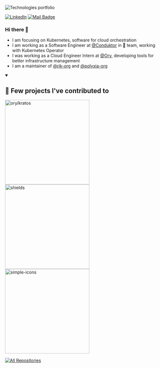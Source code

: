 ![Technologies portfolio](https://user-images.githubusercontent.com/23573685/224552695-b17c0b38-58f8-4c07-a8dc-5d90d9d9b8ce.png)

[![Linkedln](https://img.shields.io/badge/LinkedIn-0077B5?style=flat-square&logo=linkedin&logoColor=white)](https://www.linkedin.com/in/alexandre-burgoni/)
[![Mail Badge](https://img.shields.io/badge/-ProtonMail-505264?style=flat-square&logo=ProtonMail&logoColor=white&link=mailto:sayhello.zmvqk@aleeas.com)](mailto:sayhello.zmvqk@aleeas.com)



### Hi there 👋

<!--
**AlexandreBrg/AlexandreBrg** is a ✨ _special_ ✨ repository because its `README.md` (this file) appears on your GitHub profile.

Here are some ideas to get you started:

- 🔭 I’m currently working on ...
- 🌱 I’m currently learning ...
- 👯 I’m looking to collaborate on ...
- 🤔 I’m looking for help with ...
- 💬 Ask me about ...
- 📫 How to reach me: ...
- 😄 Pronouns: ...
- ⚡ Fun fact: ...
-->

* I am focusing on Kubernetes, software for cloud orchestration
* I am working as a Software Engineer at [@Conduktor](https://github.com/conduktor) in 🦀 team, working with Kubernetes Operator
* I was working as a Cloud Engineer Intern at [@Ory](https://github.com/ory), developing tools for better infrastructure management 
* I am a maintainer of [@rik-org](https://github.com/rik-org/rik) and [@polyxia-org](https://github.com/polyxia-org/)

<!--
Repository cards are copyrights of DenverCoder1
See: https://github.com/DenverCoder1/DenverCoder1/tree/main
-->

<details open> 
  <summary><h2>📕 Few projects I've contributed to</h2></summary>

  <!-- Small repo cards https://github.com/DenverCoder1/github-readme-stats (fork of anuraghazra/github-readme-stats) -->
  <p align="left">
    <a href="https://github.com/ory/kratos"><img width="278" src="https://denvercoder1-github-readme-stats.vercel.app/api/pin/?username=ory&repo=kratos&theme=react&bg_color=1F222E&title_color=F85D7F&hide_border=true&icon_color=F8D866&show_icons=true&show_description=true" alt="ory/kratos"></a>
    <a href="https://github.com/openfga/openfga"><img width="278" src="https://denvercoder1-github-readme-stats.vercel.app/api/pin/?username=openfga&repo=openfga&theme=react&bg_color=1F222E&title_color=F85D7F&hide_border=true&icon_color=F8D866&show_icons=false&show_description=true" alt="shields"></a>
    <a href="https://github.com/bitnami/charts"><img width="278" src="https://denvercoder1-github-readme-stats.vercel.app/api/pin/?username=bitnami&repo=charts&theme=react&bg_color=1F222E&title_color=F85D7F&hide_border=true&icon_color=F8D866&show_icons=false&show_description=true" alt="simple-icons"></a>
  </p>

  <p align="left">
    <a href="https://github.com/AlexandreBrg/contrib/blob/main/README.md"><img alt="All Repositories" title="All Repositories" src="https://custom-icon-badges.demolab.com/badge/-Click%20Here%20For%20All%20My%20Forks-1F222E?style=for-the-badge&logoColor=white&logo=fork"/></a>
  </p>
</details>
